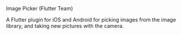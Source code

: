Image Picker (Flutter Team)

A Flutter plugin for iOS and Android for picking images from the image library, and taking new pictures with the camera.